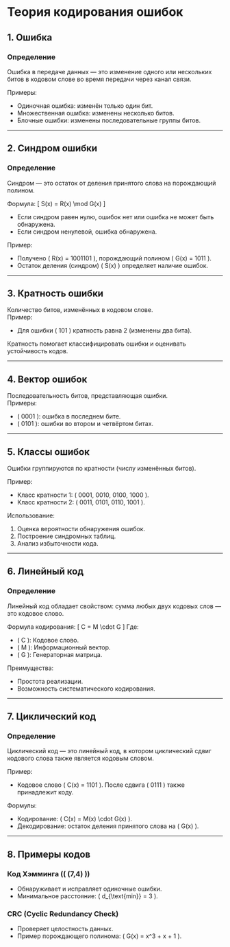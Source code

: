 # Теория кодирования ошибок

## 1. Ошибка
### Определение
Ошибка в передаче данных — это изменение одного или нескольких битов в кодовом слове во время передачи через канал связи. 

Примеры:
- Одиночная ошибка: изменён только один бит.
- Множественная ошибка: изменены несколько битов.
- Блочные ошибки: изменены последовательные группы битов.

---

## 2. Синдром ошибки
### Определение
Синдром — это остаток от деления принятого слова на порождающий полином. 

Формула:
\[
S(x) = R(x) \mod G(x)
\]

- Если синдром равен нулю, ошибок нет или ошибка не может быть обнаружена.
- Если синдром ненулевой, ошибка обнаружена.

Пример:
- Получено \( R(x) = 1001101 \), порождающий полином \( G(x) = 1011 \).
- Остаток деления (синдром) \( S(x) \) определяет наличие ошибок.

---

## 3. Кратность ошибки
Количество битов, изменённых в кодовом слове.  
Пример:
- Для ошибки \( 101 \) кратность равна 2 (изменены два бита).

Кратность помогает классифицировать ошибки и оценивать устойчивость кодов.

---

## 4. Вектор ошибок
Последовательность битов, представляющая ошибки.  
Примеры:
- \( 0001 \): ошибка в последнем бите.
- \( 0101 \): ошибки во втором и четвёртом битах.

---

## 5. Классы ошибок
Ошибки группируются по кратности (числу изменённых битов).  

Пример:
- Класс кратности 1: \( 0001, 0010, 0100, 1000 \).
- Класс кратности 2: \( 0011, 0101, 0110, 1001 \).

Использование:
1. Оценка вероятности обнаружения ошибок.
2. Построение синдромных таблиц.
3. Анализ избыточности кода.

---

## 6. Линейный код
### Определение
Линейный код обладает свойством: сумма любых двух кодовых слов — это кодовое слово.  

Формула кодирования:
\[
C = M \cdot G
\]
Где:
- \( C \): Кодовое слово.
- \( M \): Информационный вектор.
- \( G \): Генераторная матрица.

Преимущества:
- Простота реализации.
- Возможность систематического кодирования.

---

## 7. Циклический код
### Определение
Циклический код — это линейный код, в котором циклический сдвиг кодового слова также является кодовым словом.

Пример:
- Кодовое слово \( C(x) = 1101 \). После сдвига \( 0111 \) также принадлежит коду.

Формулы:
- Кодирование: \( C(x) = M(x) \cdot G(x) \).
- Декодирование: остаток деления принятого слова на \( G(x) \).

---

## 8. Примеры кодов
### Код Хэмминга (\( (7,4) \))
- Обнаруживает и исправляет одиночные ошибки.
- Минимальное расстояние: \( d_{\text{min}} = 3 \).

### CRC (Cyclic Redundancy Check)
- Проверяет целостность данных.
- Пример порождающего полинома: \( G(x) = x^3 + x + 1 \).
